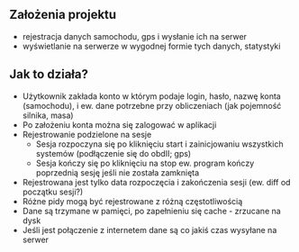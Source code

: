 Założenia projektu
---------------------
- rejestracja danych samochodu, gps i wysłanie ich na serwer
- wyświetlanie na serwerze w wygodnej formie tych danych, statystyki

Jak to działa?
--------------------
- Użytkownik zakłada konto w którym podaje login, hasło, nazwę konta (samochodu), i ew. dane potrzebne przy obliczeniach (jak pojemność silnika, masa)
- Po założeniu konta można się zalogować w aplikacji
- Rejestrowanie podzielone na sesje
	- Sesja rozpoczyna się po kliknięciu start i zainicjowaniu wszystkich systemów (podłączenie się do obdII; gps)
	- Sesja kończy się po kliknięciu na stop ew. program kończy poprzednią sesję jeśli nie została zamknięta
- Rejestrowana jest tylko data rozpoczęcia i zakończenia sesji (ew. diff od początku sesji?)
- Różne pidy mogą być rejestrowane z różną częstotliwością
- Dane są trzymane w pamięci, po zapełnieniu się cache - zrzucane na dysk
- Jeśli jest połączenie z internetem dane są co jakiś czas wysyłane na serwer